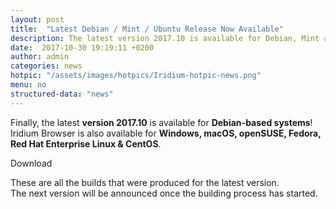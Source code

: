 ```yaml
---
layout: post
title:  "Latest Debian / Mint / Ubuntu Release Now Available"
description: The latest version 2017.10 is available for Debian, Mint and Ubuntu, finally!
date:  2017-10-30 19:19:11 +0200
author:	admin
categories: news
hotpic: "/assets/images/hotpics/Iridium-hotpic-news.png"
menu: no
structured-data: "news"
---
```


Finally, the latest **version 2017.10** is available for **Debian-based systems**!    
Iridium Browser is also available for **Windows, macOS, openSUSE, Fedora, Red Hat Enterprise Linux & CentOS**.    

<a id="download-parser2" class="button download" title="download Iridium Browser">Download</a>    

These are all the builds that were produced for the latest version.    
The next version will be announced once the building process has started.